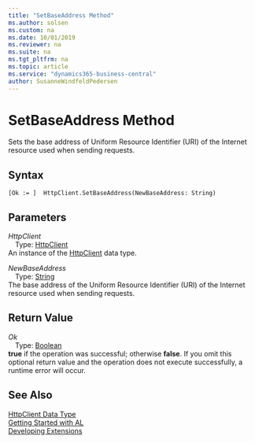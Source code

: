 ```yaml
---
title: "SetBaseAddress Method"
ms.author: solsen
ms.custom: na
ms.date: 10/01/2019
ms.reviewer: na
ms.suite: na
ms.tgt_pltfrm: na
ms.topic: article
ms.service: "dynamics365-business-central"
author: SusanneWindfeldPedersen
---
```

[//]: # (START>DO_NOT_EDIT)
[//]: # (IMPORTANT:Do not edit any of the content between here and the END>DO_NOT_EDIT.)
[//]: # (Any modifications should be made in the .xml files in the ModernDev repo.)
# SetBaseAddress Method
Sets the base address of Uniform Resource Identifier (URI) of the Internet resource used when sending requests.


## Syntax
```
[Ok := ]  HttpClient.SetBaseAddress(NewBaseAddress: String)
```
## Parameters
*HttpClient*  
&emsp;Type: [HttpClient](httpclient-data-type.md)  
An instance of the [HttpClient](httpclient-data-type.md) data type.  

*NewBaseAddress*  
&emsp;Type: [String](../string/string-data-type.md)  
The base address of the Uniform Resource Identifier (URI) of the Internet resource used when sending requests.  


## Return Value
*Ok*  
&emsp;Type: [Boolean](../boolean/boolean-data-type.md)  
**true** if the operation was successful; otherwise **false**.  If you omit this optional return value and the operation does not execute successfully, a runtime error will occur.    


[//]: # (IMPORTANT: END>DO_NOT_EDIT)
## See Also
[HttpClient Data Type](httpclient-data-type.md)  
[Getting Started with AL](../../devenv-get-started.md)  
[Developing Extensions](../../devenv-dev-overview.md)